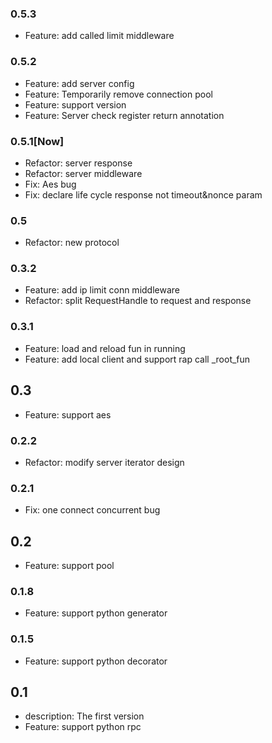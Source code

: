 ### 0.5.3
 - Feature: add called limit middleware

### 0.5.2
 - Feature: add server config
 - Feature: Temporarily remove connection pool
 - Feature: support version
 - Feature: Server check register return annotation

### 0.5.1[Now]
 - Refactor: server response
 - Refactor: server middleware
 - Fix: Aes bug
 - Fix: declare life cycle response not timeout&nonce param

### 0.5
 - Refactor: new protocol

### 0.3.2
 - Feature: add ip limit conn middleware
 - Refactor: split RequestHandle to request and response

### 0.3.1
 - Feature: load and reload fun in running
 - Feature: add local client and support rap call _root_fun

## 0.3
 - Feature: support aes

### 0.2.2 
 - Refactor: modify server iterator design

### 0.2.1 
 - Fix: one connect concurrent bug

## 0.2
 - Feature: support pool

### 0.1.8
 - Feature: support python generator

### 0.1.5
 - Feature: support python decorator

## 0.1
 - description: The first version
 - Feature: support python rpc
 
